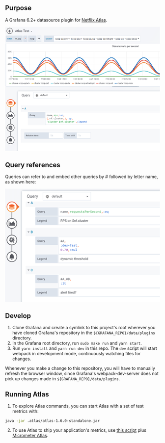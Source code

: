 ## Purpose

A Grafana 6.2+ datasource plugin for [Netflix Atlas](https://github.com/netflix/atlas/wiki).

![Plugin example](doc/img/sps.png)

## Query references

Queries can refer to and embed other queries by # followed by letter name, as shown here:

![Query references](doc/img/query_references.png)

## Develop

1. Clone Grafana and create a symlink to this project's root wherever you have cloned Grafana's repository in the `${GRAFANA_REPO}/data/plugins` directory.
2. In the Grafana root directory, run `sudo make run` and `yarn start`.
3. Run `yarn install` and `yarn run dev` in this repo. The `dev` script will start webpack in development mode, continuously watching files for changes.

Whenever you make a change to this repository, you will have to manually refresh the browser window, since Grafana's webpack-dev-server does not pick up changes made in `${GRAFANA_REPO}/data/plugins`.

## Running Atlas

1. To explore Atlas commands, you can start Atlas with a set of test metrics with:

```bash
java -jar .atlas/atlas-1.6.0-standalone.jar
```

2. To use Atlas to ship your application's metrics, use [this script](https://github.com/micrometer-metrics/micrometer/blob/master/scripts/atlas.sh) plus [Micrometer Atlas](http://micrometer.io/docs/registry/atlas).